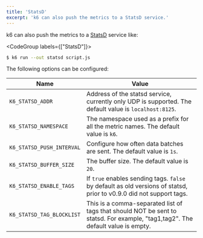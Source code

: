 ```yaml
---
title: 'StatsD'
excerpt: 'k6 can also push the metrics to a StatsD service.'
---
```


k6 can also push the metrics to a [StatsD](https://github.com/statsd/statsd) service like:

<CodeGroup labels={["StatsD"]}>

```bash
$ k6 run --out statsd script.js
```

</CodeGroup>

The following options can be configured:

| Name                      | Value                                                                                                  |
| ------------------------- | ------------------------------------------------------------------------------------------------------ |
| `K6_STATSD_ADDR`          | Address of the statsd service, currently only UDP is supported. The default value is `localhost:8125`. |
| `K6_STATSD_NAMESPACE`     | The namespace used as a prefix for all the metric names. The default value is `k6`.                    |
| `K6_STATSD_PUSH_INTERVAL` | Configure how often data batches are sent. The default value is `1s`.                                  |
| `K6_STATSD_BUFFER_SIZE`   | The buffer size. The default value is `20`.                                                            |
| `K6_STATSD_ENABLE_TAGS`   | If `true` enables sending tags. `false` by default as old versions of statsd, prior to v0.9.0 did not support tags. |
| `K6_STATSD_TAG_BLOCKLIST` | This is a comma-separated list of tags that should NOT be sent to statsd. For example, "tag1,tag2". The default value is empty. |
